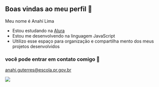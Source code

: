 ## Boas vindas ao meu perfil 💙

Meu nome é Anahí Lima

- Estou estudando na [Alura](https://www.alura.com.br)
- Estou me desenvolvendo na linguagem JavaScript
- Ultilizo esse espaço para organização e compartilha mento dos meus projetos desenvolvidos

### você pode entrar em contato comigo 📧

anahi.guterres@escola.pr.gov.br

![](https://media1.tenor.com/m/7kUTJaMJ-HMAAAAd/nasatzu-twice.gif)
